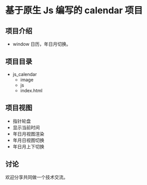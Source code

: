# 基于原生 Js 编写的 calendar 项目

## 项目介绍
- window 日历，年日月切换。

## 项目目录
- js_calendar
    - image
    - js
    - index.html

## 项目视图
- 指针轮盘
- 显示当前时间
- 年日月视图渲染
- 年月日视图切换
- 年日月上下切换

## 讨论
欢迎分享共同做一个技术交流。